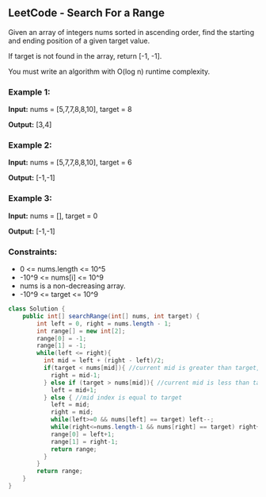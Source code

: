 ## LeetCode - Search For a Range

Given an array of integers nums sorted in ascending order, find the starting and ending position of a given target value.

If target is not found in the array, return [-1, -1].

You must write an algorithm with O(log n) runtime complexity.

 

### Example 1:

**Input:** nums = [5,7,7,8,8,10], target = 8

**Output:** [3,4]

### Example 2:

**Input:** nums = [5,7,7,8,8,10], target = 6

**Output:** [-1,-1]

### Example 3:

**Input:** nums = [], target = 0

**Output:** [-1,-1]

### Constraints:

* 0 <= nums.length <= 10^5
* -10^9 <= nums[i] <= 10^9
* nums is a non-decreasing array.
* -10^9 <= target <= 10^9

```java
class Solution {
    public int[] searchRange(int[] nums, int target) {
        int left = 0, right = nums.length - 1;
        int range[] = new int[2];
        range[0] = -1;
        range[1] = -1;
        while(left <= right){
          int mid = left + (right - left)/2;
          if(target < nums[mid]){ //current mid is greater than target, move window to the left.
            right = mid-1;
          } else if (target > nums[mid]){ //current mid is less than target, move window to the right.
            left = mid+1;
          } else { //mid index is equal to target
            left = mid;
            right = mid;
            while(left>=0 && nums[left] == target) left--;
            while(right<=nums.length-1 && nums[right] == target) right++;
            range[0] = left+1;
            range[1] = right-1;
            return range;
          }
        }
        return range;
    }
}
```

